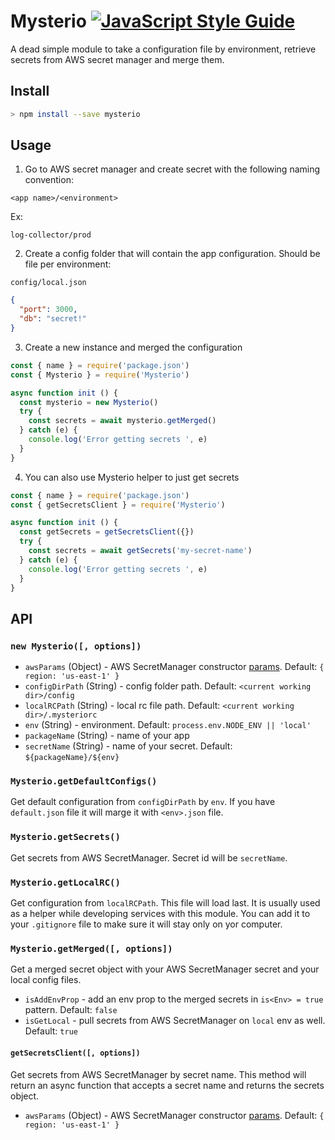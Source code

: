 # Mysterio [![JavaScript Style Guide](https://img.shields.io/badge/code_style-standard-brightgreen.svg)](https://standardjs.com)

A dead simple module to take a configuration file by environment, retrieve secrets from AWS secret manager and merge them.

## Install

```bash
> npm install --save mysterio
```

## Usage

1. Go to AWS secret manager and create secret with the following naming convention:

```text
<app name>/<environment>
```

Ex:

```text
log-collector/prod
```

2. Create a config folder that will contain the app configuration. Should be file per environment:

`config/local.json`

```json
{
  "port": 3000,
  "db": "secret!"
}
```

3. Create a new instance and merged the configuration

```javascript
const { name } = require('package.json')
const { Mysterio } = require('Mysterio')

async function init () {
  const mysterio = new Mysterio()
  try {
    const secrets = await mysterio.getMerged()
  } catch (e) {
    console.log('Error getting secrets ', e)
  }
}
```

4. You can also use Mysterio helper to just get secrets

```javascript
const { name } = require('package.json')
const { getSecretsClient } = require('Mysterio')

async function init () {
  const getSecrets = getSecretsClient({})
  try {
    const secrets = await getSecrets('my-secret-name')
  } catch (e) {
    console.log('Error getting secrets ', e)
  }
}
```

## API

### `new Mysterio([, options])`

* `awsParams` (Object) - AWS SecretManager constructor [params](ttps://docs.aws.amazon.com/AWSJavaScriptSDK/latest/AWS/SecretsManager.html#constructor-property). Default: `{ region: 'us-east-1' }`
* `configDirPath` (String) - config folder path. Default: `<current working dir>/config`
* `localRCPath` (String) - local rc file path. Default: `<current working dir>/.mysteriorc`
* `env` (String) - environment. Default: `process.env.NODE_ENV || 'local'`
* `packageName` (String) - name of your app
* `secretName` (String) - name of your secret. Default:  `${packageName}/${env}`

### `Mysterio.getDefaultConfigs()`

Get default configuration from `configDirPath` by `env`. If you have `default.json` file it will marge it with `<env>.json` file.

### `Mysterio.getSecrets()`

Get secrets from AWS SecretManager. Secret id will be `secretName`.

### `Mysterio.getLocalRC()`

Get configuration from `localRCPath`. This file will load last. It is usually used as a helper while developing services with this module. You can add it to your `.gitignore` file to make sure it will stay only on yor computer.

### `Mysterio.getMerged([, options])`

Get a merged secret object with your AWS SecretManager secret and your local config files.

* `isAddEnvProp` - add an env prop to the merged secrets in `is<Env> = true` pattern. Default: `false`
* `isGetLocal` - pull secrets from AWS SecretManager on `local` env as well. Default: `true`

#### `getSecretsClient([, options])`

Get secrets from AWS SecretManager by secret name. This method will return an async function that accepts a secret name and returns the secrets object.

* `awsParams` (Object) - AWS SecretManager constructor [params](ttps://docs.aws.amazon.com/AWSJavaScriptSDK/latest/AWS/SecretsManager.html#constructor-property). Default: `{ region: 'us-east-1' }`
